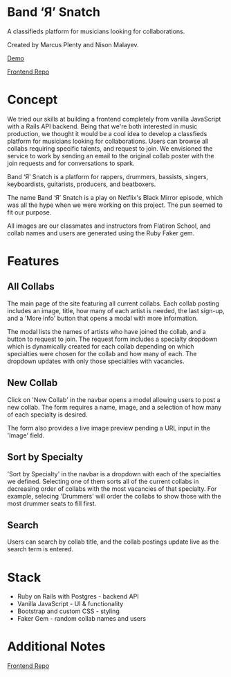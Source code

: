 # Band ‘Я’ Snatch

A classifieds platform for musicians looking for collaborations.

Created by Marcus Plenty and Nison Malayev.

[Demo](https://delivr.com/23xvx)

[Frontend Repo](https://github.com/nmala/bandrsnatch-frontend)

# Concept

We tried our skills at building a frontend completely from vanilla JavaScript with a Rails API backend. Being that we're both interested in music production, we thought it would be a cool idea to develop a classfieds platform for musicians looking for collaborations. Users can browse all collabs requiring specific talents, and request to join. We envisioned the service to work by sending an email to the original collab poster with the join requests and for conversations to spark.

Band ‘Я’ Snatch is a platform for rappers, drummers, bassists, singers, keyboardists, guitarists, producers, and beatboxers.

The name Band ‘Я’ Snatch is a play on Netflix's Black Mirror episode, which was all the hype when we were working on this project. The pun seemed to fit our purpose.

All images are our classmates and instructors from Flatiron School, and collab names and users are generated using the Ruby Faker gem.

# Features

## All Collabs

The main page of the site featuring all current collabs. Each collab posting includes an image, title, how many of each artist is needed, the last sign-up, and a 'More info' button that opens a modal with more information.

The modal lists the names of artists who have joined the collab, and a button to request to join. The request form includes a specialty dropdown which is dynamically created for each collab depending on which specialties were chosen for the collab and how many of each. The dropdown updates with only those specialties with vacancies.

## New Collab

Click on 'New Collab' in the navbar opens a model allowing users to post a new collab. The form requires a name, image, and a selection of how many of each specialty is desired.

The form also provides a live image preview pending a URL input in the 'Image' field.

## Sort by Specialty

'Sort by Specialty' in the navbar is a dropdown with each of the specialties we defined. Selecting one of them sorts all of the current collabs in decreasing order of collabs with the most vacancies of that specialty. For example, selecing 'Drummers' will order the collabs to show those with the most drummer seats to fill first.

## Search

Users can search by collab title, and the collab postings update live as the search term is entered.

# Stack

- Ruby on Rails with Postgres - backend API
- Vanilla JavaScript - UI & functionality
- Bootstrap and custom CSS - styling
- Faker Gem - random collab names and users

# Additional Notes

[Frontend Repo](https://github.com/nmala/bandrsnatch-frontend)
